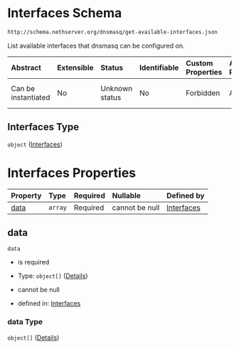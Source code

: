# Interfaces Schema

```txt
http://schema.nethserver.org/dnsmasq/get-available-interfaces.json
```

List available interfaces that dnsmasq can be configured on.

| Abstract            | Extensible | Status         | Identifiable | Custom Properties | Additional Properties | Access Restrictions | Defined In                                                                                    |
| :------------------ | :--------- | :------------- | :----------- | :---------------- | :-------------------- | :------------------ | :-------------------------------------------------------------------------------------------- |
| Can be instantiated | No         | Unknown status | No           | Forbidden         | Allowed               | none                | [get-available-interfaces.json](dnsmasq/get-available-interfaces.json "open original schema") |

## Interfaces Type

`object` ([Interfaces](get-available-interfaces.md))

# Interfaces Properties

| Property      | Type    | Required | Nullable       | Defined by                                                                                                                                      |
| :------------ | :------ | :------- | :------------- | :---------------------------------------------------------------------------------------------------------------------------------------------- |
| [data](#data) | `array` | Required | cannot be null | [Interfaces](get-available-interfaces-properties-data.md "http://schema.nethserver.org/dnsmasq/get-available-interfaces.json#/properties/data") |

## data



`data`

* is required

* Type: `object[]` ([Details](get-available-interfaces-properties-data-items.md))

* cannot be null

* defined in: [Interfaces](get-available-interfaces-properties-data.md "http://schema.nethserver.org/dnsmasq/get-available-interfaces.json#/properties/data")

### data Type

`object[]` ([Details](get-available-interfaces-properties-data-items.md))
